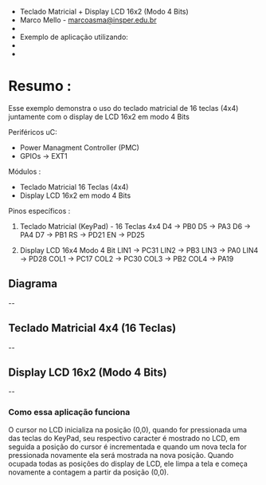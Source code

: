 
 * Teclado Matricial + Display LCD 16x2 (Modo 4 Bits)
 * Marco Mello - marcoasma@insper.edu.br
 *
 * Exemplo de aplicação utilizando:
 *
 * 

# Resumo :

Esse exemplo demonstra o uso do teclado matricial de 16 teclas (4x4) juntamente com o display de LCD 16x2 em modo 4 Bits

Periféricos uC:

- Power Managment Controller (PMC)
- GPIOs -> EXT1
   
Módulos : 

- Teclado Matricial 16 Teclas (4x4)
- Display LCD 16x2 em modo 4 Bits

Pinos específicos :

1) Teclado Matricial (KeyPad) - 16 Teclas 4x4
	D4 -> PB0
	D5 -> PA3
	D6 -> PA4
	D7 -> PB1
	RS -> PD21
	EN -> PD25

2) Display LCD 16x4 Modo 4 Bit
	LIN1 -> PC31
	LIN2 -> PB3
	LIN3 -> PA0
	LIN4 -> PD28
	COL1 -> PC17
	COL2 -> PC30
	COL3 -> PB2
	COL4 -> PA19

## Diagrama

--

## Teclado Matricial 4x4 (16 Teclas)

--

## Display LCD 16x2 (Modo 4 Bits)

--

### Como essa aplicação funciona

O cursor no LCD inicializa na posição (0,0), quando for pressionada uma das teclas do KeyPad, seu respectivo caracter é mostrado no LCD, em seguida
a posição do cursor é incrementada e quando um nova tecla for pressionada novamente ela será mostrada na nova posição. Quando ocupada todas as
posições do display de LCD, ele limpa a tela e começa novamente a contagem a partir da posição (0,0).

